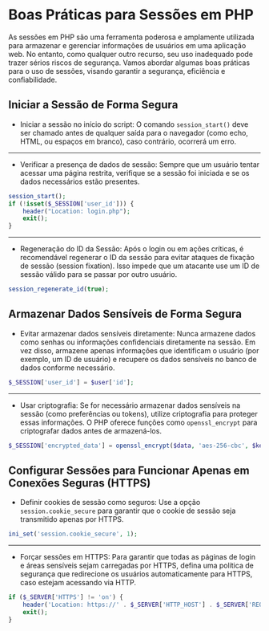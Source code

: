 # Boas Práticas para Sessões em PHP

As sessões em PHP são uma ferramenta poderosa e amplamente utilizada para armazenar e gerenciar informações de usuários em uma aplicação web. No entanto, como qualquer outro recurso, seu uso inadequado pode trazer sérios riscos de segurança. Vamos abordar algumas boas práticas para o uso de sessões, visando garantir a segurança, eficiência e confiabilidade.

## Iniciar a Sessão de Forma Segura

- Iniciar a sessão no início do script: O comando `session_start()` deve ser chamado antes de qualquer saída para o navegador (como echo, HTML, ou espaços em branco), caso contrário, ocorrerá um erro.

---

- Verificar a presença de dados de sessão: Sempre que um usuário tentar acessar uma página restrita, verifique se a sessão foi iniciada e se os dados necessários estão presentes.

```php
session_start();
if (!isset($_SESSION['user_id'])) {
    header("Location: login.php");
    exit();
}
```

---

- Regeneração do ID da Sessão: Após o login ou em ações críticas, é recomendável regenerar o ID da sessão para evitar ataques de fixação de sessão (session fixation). Isso impede que um atacante use um ID de sessão válido para se passar por outro usuário.

```php
session_regenerate_id(true);
```

## Armazenar Dados Sensíveis de Forma Segura

- Evitar armazenar dados sensíveis diretamente: Nunca armazene dados como senhas ou informações confidenciais diretamente na sessão. Em vez disso, armazene apenas informações que identificam o usuário (por exemplo, um ID de usuário) e recupere os dados sensíveis no banco de dados conforme necessário.

```php
$_SESSION['user_id'] = $user['id'];
```

---

- Usar criptografia: Se for necessário armazenar dados sensíveis na sessão (como preferências ou tokens), utilize criptografia para proteger essas informações. O PHP oferece funções como `openssl_encrypt` para criptografar dados antes de armazená-los.

```php
$_SESSION['encrypted_data'] = openssl_encrypt($data, 'aes-256-cbc', $key, 0, $iv);
```

## Configurar Sessões para Funcionar Apenas em Conexões Seguras (HTTPS)

- Definir cookies de sessão como seguros: Use a opção `session.cookie_secure` para garantir que o cookie de sessão seja transmitido apenas por HTTPS.

```php
ini_set('session.cookie_secure', 1);
```

---

- Forçar sessões em HTTPS: Para garantir que todas as páginas de login e áreas sensíveis sejam carregadas por HTTPS, defina uma política de segurança que redirecione os usuários automaticamente para HTTPS, caso estejam acessando via HTTP.

```php
if ($_SERVER['HTTPS'] != 'on') {
    header('Location: https://' . $_SERVER['HTTP_HOST'] . $_SERVER['REQUEST_URI']);
    exit();
}
```
